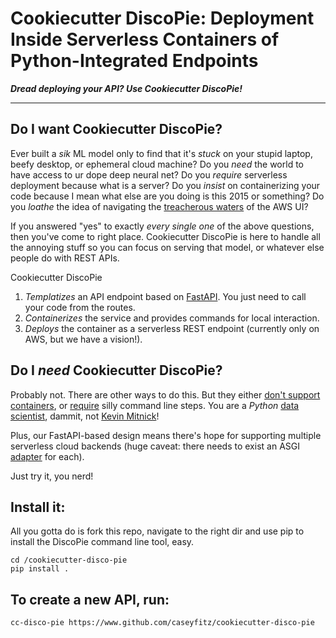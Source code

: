 # Cookiecutter DiscoPie: Deployment Inside Serverless Containers of Python-Integrated Endpoints
***Dread deploying your API? Use Cookiecutter DiscoPie!***
___

## Do I want Cookiecutter DiscoPie?

Ever built a *sik* ML model only to find that it's *stuck* on your stupid laptop, beefy desktop, or ephemeral cloud machine? Do you *need* the world to have access to ur dope deep neural net? Do you *require* serverless deployment because what is a server? Do you *insist* on containerizing your code because I mean what else are you doing is this 2015 or something? Do you *loathe* the idea of navigating the [treacherous waters](https://twitter.com/iamdevloper/status/912185400336232449) of the AWS UI?

If you answered "yes" to exactly *every single one* of the above questions, then you've come to right place. Cookiecutter DiscoPie is here to handle all the annoying stuff so you can focus on serving that model, or whatever else people do with REST APIs.

Cookiecutter DiscoPie
1. *Templatizes* an API endpoint based on [FastAPI](https://fastapi.tiangolo.com). You just need to call your code from the routes.
2. *Containerizes* the service and provides commands for local interaction.
3. *Deploys* the container as a serverless REST endpoint (currently only on AWS, but we have a vision!).

## Do I *need* Cookiecutter DiscoPie?

Probably not. There are other ways to do this. But they either [don't support containers](https://github.com/aws/chalice), or [require](https://aws.amazon.com/blogs/machine-learning/using-container-images-to-run-pytorch-models-in-aws-lambda/) silly command line steps. You are a *Python* [data scientist](https://www.hbs.edu/faculty/Pages/item.aspx?num=43110), dammit, not  [Kevin Mitnick](https://en.wikipedia.org/wiki/Kevin_Mitnick)!

Plus, our FastAPI-based design means there's hope for supporting multiple serverless cloud backends (huge caveat: there needs to exist an ASGI [adapter](https://github.com/jordaneremieff/mangum) for each).

Just try it, you nerd!


## Install it:

All you gotta do is fork this repo, navigate to the right dir and use pip to install the DiscoPie command line tool, easy.

```
cd /cookiecutter-disco-pie
pip install .
```

## To create a new API, run:
```
cc-disco-pie https://www.github.com/caseyfitz/cookiecutter-disco-pie
```
